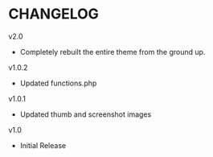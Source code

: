 # CHANGELOG

v2.0

* Completely rebuilt the entire theme from the ground up.

v1.0.2

* Updated functions.php

v1.0.1

* Updated thumb and screenshot images

v1.0

* Initial Release